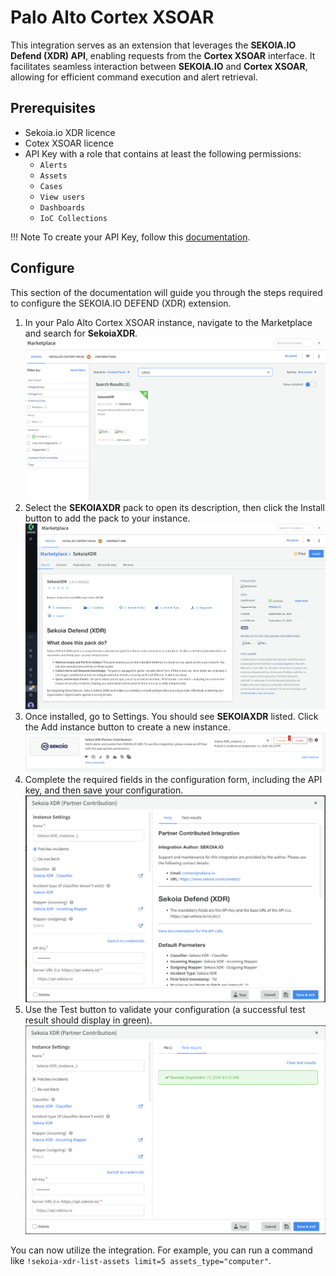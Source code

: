 # Palo Alto Cortex XSOAR

This integration serves as an extension that leverages the **SEKOIA.IO Defend (XDR) API**, enabling requests from the **Cortex XSOAR** interface. It facilitates seamless interaction between **SEKOIA.IO** and **Cortex XSOAR**, allowing for efficient command execution and alert retrieval.

## Prerequisites

- Sekoia.io XDR licence
- Cotex XSOAR licence
- API Key with a role that contains at least the following permissions:
	* `Alerts`
	* `Assets`
	* `Cases`
	* `View users`
    * `Dashboards`
    * `IoC Collections`

!!! Note
    To create your API Key, follow this [documentation](../../../../getting_started/manage_api_keys/#create-an-api-key).

## Configure

This section of the documentation will guide you through the steps required to configure the SEKOIA.IO DEFEND (XDR) extension.

1. In your Palo Alto Cortex XSOAR instance, navigate to the Marketplace and search for **SekoiaXDR**.
![!View of Sekoia.io XDR extension in the marketplace](../../../assets/operation_center/external_integrations/sekoia_extension_marketplace.png)
2. Select the **SEKOIAXDR** pack to open its description, then click the Install button to add the pack to your instance.
![!View of Sekoia.io XDR extension install button](../../../assets/operation_center/external_integrations/sekoia_installation.png)
3. Once installed, go to Settings. You should see **SEKOIAXDR** listed. Click the Add instance button to create a new instance.
![!View of Sekoia.io XDR instance in XSOAR UI](../../../assets/operation_center/external_integrations/sekoia_pack_instance.png)
4. Complete the required fields in the configuration form, including the API key, and then save your configuration.
![!View of Sekoia.io XDR configuration part](../../../assets/operation_center/external_integrations/xsoar_config_part.png)
5. Use the Test button to validate your configuration (a successful test result should display in green).
![!View of Sekoia.io XDR test button](../../../assets/operation_center/external_integrations/xsoar_test_button.png)

You can now utilize the integration. For example, you can run a command like `!sekoia-xdr-list-assets limit=5 assets_type="computer"`.
